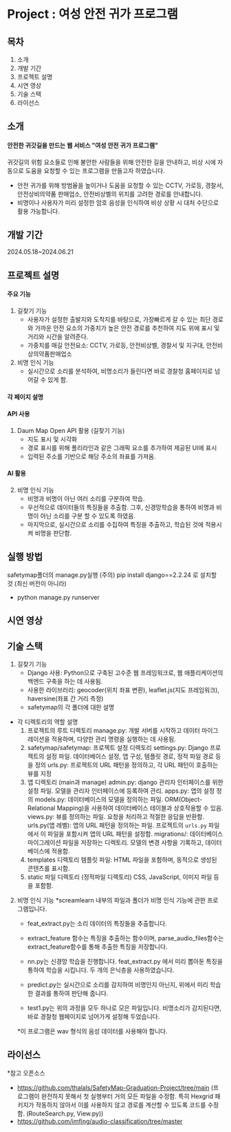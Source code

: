 # Project : 여성 안전 귀가 프로그램

## 목차
1. 소개
2. 개발 기간
3. 프로젝트 설명
4. 시연 영상
5. 기술 스택
6. 라이선스

## 소개
#### 안전한 귀갓길을 만드는 웹 서비스 "여성 안전 귀가 프로그램"
귀갓길의 위험 요소들로 인해 불안한 사람들을 위해 안전한 길을 안내하고, 비상 시에 자동으로 도움을 요청할 수 있는 프로그램을 만들고자 하였습니다.
- 안전 귀가를 위해 방범율을 높이거나 도움을 요청할 수 있는 CCTV, 가로등, 경찰서, 안전상비의약품 판매업소, 안전비상벨의 위치를 고려한 경로를 안내합니다.
- 비명이나 사용자가 미리 설정한 암호 음성을 인식하여 비상 상황 시 대처 수단으로 활용 가능합니다.

## 개발 기간
2024.05.18~2024.06.21

## 프로젝트 설명

#### 주요 기능
1. 길찾기 기능
   - 사용자가 설정한 출발지와 도착지를 바탕으로, 가장빠르게 갈 수 있는 최단 경로와 가까운 안전 요소의 가중치가 높은 안전 경로를 추천하여 지도 위에 표시 및 거리와 시간을 알려준다.
   - 가중치를 매길 안전요소: CCTV, 가로등, 안전비상벨, 경찰서 및 지구대, 안전비상의약품판매업소
2. 비명 인식 기능
   - 실시간으로 소리를 분석하여, 비명소리가 들린다면 바로 경찰청 홈페이지로 넘어갈 수 있게 함.
   
#### 각 페이지 설명 
#### API 사용
1. Daum Map Open API 활용 (길찾기 기능)
   - 지도 표시 및 시각화
   - 경로 표시를 위해 폴리라인과 같은 그래픽 요소를 추가하여 제공된 UI에 표시
   - 입력된 주소를 기반으로 해당 주소의 좌표를 가져옴.
#### AI 활용
2. 비명 인식 기능
   - 비명과 비명이 아닌 여러 소리를 구분하여 학습.
   - 우선적으로 데이터들의 특징들을 추출함. 그후, 신경망학습을 통하여 비명과 비명이 아닌 소리를 구분 할 수 있도록 하였음.
   - 마지막으로, 실시간으로 소리를 수집하여 특징을 추출하고, 학습된 것에 적용시켜 비명을 판단함.
## 실행 방법
safetymap폴더의 manage.py실행
(주의) pip install django==2.2.24
로 설치할 것 (최신 버전이 아니라)
- python manage.py runserver

## 시연 영상

## 기술 스택
1. 길찾기 기능
   - Django 사용: Python으로 구축된 고수준 웹 프레임워크로, 웹 애플리케이션의 백엔드 구축을 하는 데 사용됨.
   - 사용한 라이브러리: geocoder(위치 좌표 변환), leaflet.js(지도 프레임워크), haversine(좌표 간 거리 측정)
   - safetymap의 각 폴더에 대한 설명

- 각 디렉토리의 역할 설명
  1. 프로젝트의 루트 디렉토리
     manage.py: 개발 서버를 시작하고 데이터 마이그레이션을 적용하며, 다양한 관리 명령을 실행하는 데 사용됨.
  2. safetymap/safetymap: 프로젝트 설정 디렉토리
     settings.py: Django 프로젝트의 설정 파일. 데이터베이스 설정, 앱 구성, 템플릿 경로, 정적 파일 경로 등을 정의
     urls.py: 프로젝트의 URL 패턴을 정의하고, 각 URL 패턴이 호출하는 뷰를 지정
  3. 앱 디렉토리 (main과 manage)
     admin.py: django 관리자 인터페이스를 위한 설정 파일. 모델을 관리자 인터페이스에 등록하여 관리.
     apps.py: 앱의 설정 정의
     models.py: 데이터베이스의 모델을 정의하는 파일. ORM(Object-Relational Mapping)을 사용하여 데이터베이스 테이블과 상호작용할 수 있음.
     views.py: 뷰를 정의하는 파일. 요청을 처리하고 적절한 응답을 반환함.
     urls.py(앱 레벨): 앱의 URL 패턴을 정의하는 파일. 프로젝트의 `urls.py` 파일에서 이 파일을 포함시켜 앱의 URL 패턴을 설정함.
     migrations/: 데이터베이스 마이그레이션 파일을 저장하는 디렉토리. 모델의 변경 사항을 기록하고, 데이터베이스에 적용함.
  4. templates 디렉토리
     템플릿 파일: HTML 파일을 포함하며, 동적으로 생성된 콘텐츠를 표시함.
  5. static 파일 디렉토리 (정적파일 디렉토리)
     CSS, JavaScript, 이미지 파일 등을 포함함.
2. 비명 인식 기능
   *screamlearn 내부의 파일과 폴더가 비명 인식 기능에 관한 프로그램입니다.
   
   - feat_extract.py는 소리 데이터의 특징들을 추출합니다.
   - extract_feature 함수는 특징을 추출하는 함수이며, parse_audio_files함수는 extract_feature함수를 통해 추출한 특징을 저장합니다.
  
   - nn.py는 신경망 학습을 진행합니다. feat_extract.py 에서 미리 뽑아둔 특징을 통하여 학습을 시킵니다. 두 개의 은닉층을 사용하였습니다.
  
   - predict.py는 실시간으로 소리를 감지하여 비명인지 아닌지, 위에서 미리 학습한 결과를 통하여 판단해 줍니다. 
  
   - test1.py는 위의 과정을 모두 하나로 모은 파일입니다. 비명소리가 감지된다면, 바로 경찰청 웹페이지로 넘어가게 설정해 두었습니다.
  
   *이 프로그램은 wav 형식의 음성 데이터를 사용해야 합니다.


## 라이선스
*참고 오픈소스
- https://github.com/thalals/SafetyMap-Graduation-Project/tree/main
  (프로그램이 완전하지 못해서 첫 실행부터 거의 모든 파일을 수정함. 특히 Hexgrid 패키지가 작동하지 않아서 이를 사용하지 않고 경로를 계산할 수 있도록 코드를 수정함. (RouteSearch.py, View.py))
- https://github.com/imfing/audio-classification/tree/master
